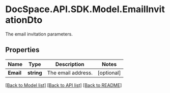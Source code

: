 # DocSpace.API.SDK.Model.EmailInvitationDto
The email invitation parameters.

## Properties

Name | Type | Description | Notes
------------ | ------------- | ------------- | -------------
**Email** | **string** | The email address. | [optional] 

[[Back to Model list]](../README.md#documentation-for-models) [[Back to API list]](../README.md#documentation-for-api-endpoints) [[Back to README]](../README.md)

